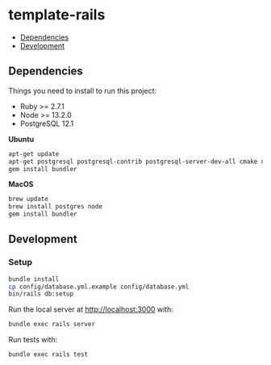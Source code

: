 # template-rails

- [Dependencies](#dependencies)
- [Development](#development)

## Dependencies

Things you need to install to run this project:

- Ruby >= 2.7.1
- Node >= 13.2.0
- PostgreSQL 12.1

**Ubuntu**

```sh
apt-get update
apt-get postgresql postgresql-contrib postgresql-server-dev-all cmake node
gem install bundler
```

**MacOS**

```sh
brew update
brew install postgres node
gem install bundler
```

## Development

### Setup

```sh
bundle install
cp config/database.yml.example config/database.yml
bin/rails db:setup
```

Run the local server at [http://localhost:3000](http://localhost:3000) with:

```sh
bundle exec rails server
```

Run tests with:

```sh
bundle exec rails test
```
